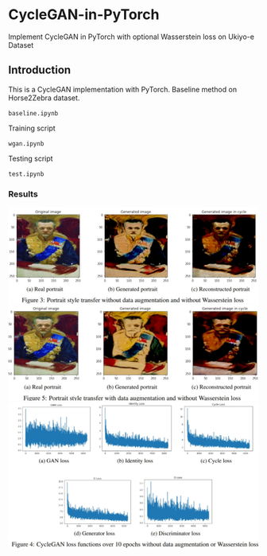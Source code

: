 # CycleGAN-in-PyTorch
Implement CycleGAN in PyTorch with optional Wasserstein loss on Ukiyo-e Dataset
## Introduction
This is a CycleGAN implementation with PyTorch.
Baseline method on Horse2Zebra dataset.
```
baseline.ipynb
```
Training script
```
wgan.ipynb
```
Testing script
```
test.ipynb
```
### Results 
![This is an image](img/i1.jpg) 
![This is an image](img/i2.jpg) 
![This is an image](img/loss.jpg) 
